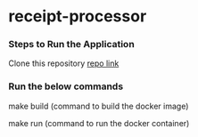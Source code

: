 # receipt-processor

### Steps to Run the Application
Clone this repository [repo link](https://github.com/naveenaraipole97/receipt-processor.git)

### Run the below commands
make build (command to build the docker image)

make run (command to run the docker container)

